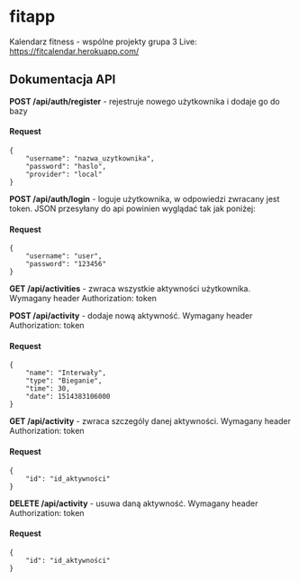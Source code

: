 # fitapp
Kalendarz fitness - wspólne projekty grupa 3
Live: https://fitcalendar.herokuapp.com/

## Dokumentacja API

**POST  /api/auth/register**  - rejestruje nowego użytkownika i dodaje go do bazy 

#### Request
```
{
    "username": "nazwa_uzytkownika",
    "password": "haslo",
    "provider": "local"
}
```

**POST /api/auth/login** - loguje użytkownika, w odpowiedzi zwracany jest token. JSON przesyłany do api powinien wyglądać tak jak poniżej:

#### Request
```
{
    "username": "user",
    "password": "123456"
}
```

**GET /api/activities** - zwraca wszystkie aktywności użytkownika. Wymagany header Authorization: token

**POST /api/activity** - dodaje nową aktywność. Wymagany header Authorization: token
#### Request
```
{
    "name": "Interwały",
    "type": "Bieganie",
    "time": 30,
    "date": 1514383106000
}
```

**GET /api/activity** - zwraca szczególy danej aktywności. Wymagany header Authorization: token
#### Request
```
{
    "id": "id_aktywności"
}
```

**DELETE /api/activity** - usuwa daną aktywność. Wymagany header Authorization: token
#### Request
```
{
    "id": "id_aktywności"
}
```